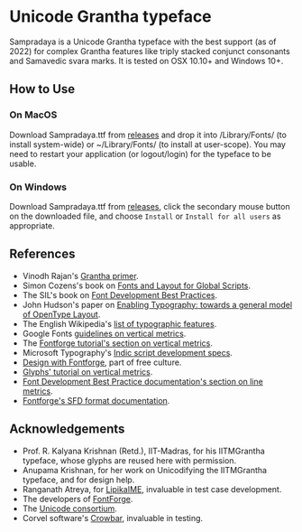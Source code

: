 # Unicode Grantha typeface

Sampradaya is a Unicode Grantha typeface with the best support (as of 2022) for complex Grantha features like triply stacked conjunct consonants and Samavedic svara marks. It is tested on OSX 10.10+ and Windows 10+.

## How to Use

### On MacOS

Download Sampradaya.ttf from [releases](https://github.com/deepestblue/sampradaya/releases/) and drop it into /Library/Fonts/ (to install system-wide) or ~/Library/Fonts/ (to install at user-scope). You may need to restart your application (or logout/login) for the typeface to be usable.

### On Windows

Download Sampradaya.ttf from [releases](https://github.com/deepestblue/sampradaya/releases/), click the secondary mouse button on the downloaded file, and choose `Install` or `Install for all users` as appropriate.

## References

* Vinodh Rajan's [Grantha primer](http://www.virtualvinodh.com/grantha-lipitva).
* Simon Cozens's book on [Fonts and Layout for Global Scripts](https://simoncozens.github.io/fonts-and-layout/).
* The SIL's book on [Font Development Best Practices](https://silnrsi.github.io/FDBP/en-US/OpenType.html).
* John Hudson's paper on [Enabling Typography: towards a general model of OpenType Layout](http://tiro.com/John/Enabling_Typography_(OTL).pdf).
* The English Wikipedia's [list of typographic features](https://en.wikipedia.org/wiki/List_of_typographic_features).
* Google Fonts [guidelines on vertical metrics](https://github.com/googlefonts/gf-docs/blob/master/VerticalMetrics/README.md).
* The [Fontforge tutorial's section on vertical metrics](https://fontforge.org/docs/tutorial/editexample5.html#setting-the-baseline-to-baseline-spacing-of-a-font).
* Microsoft Typography's [Indic script development specs](https://learn.microsoft.com/en-us/typography/script-development/tamil).
* [Design with Fontforge](http://designwithfontforge.com/en-US/Introduction.html#), part of free culture.
* [Glyphs' tutorial on vertical metrics](https://glyphsapp.com/learn/vertical-metrics).
* [Font Development Best Practice documentation's section on line metrics](https://silnrsi.github.io/FDBP/en-US/Line_Metrics.html).
* [Fontforge's SFD format documentation](https://fontforge.org/docs/techref/sfdformat.html).

## Acknowledgements

* Prof. R. Kalyana Krishnan (Retd.), IIT-Madras, for his IITMGrantha typeface, whose glyphs are reused here with permission.
* Anupama Krishnan, for her work on Unicodifying the IITMGrantha typeface, and for design help.
* Ranganath Atreya, for [LipikaIME](https://github.com/ratreya/Lipika_IME), invaluable in test case development.
* The developers of [FontForge](http://fontforge.github.io/).
* The [Unicode consortium](http://unicode.org).
* Corvel software's [Crowbar](https://www.corvelsoftware.co.uk/crowbar/), invaluable in testing.

